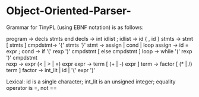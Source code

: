 Object-Oriented-Parser-
=======================

Grammar for TinyPL (using EBNF notation) is as follows:

 program ->  decls stmts end
 decls   ->  int idlist ;
 idlist  ->  id { , id } 
 stmts   ->  stmt [ stmts ]
 cmpdstmt->  '{' stmts '}'
 stmt    ->  assign | cond | loop
 assign  ->  id = expr ;
 cond    ->  if '(' rexp ')' cmpdstmt [ else cmpdstmt ]
 loop    ->  while '(' rexp ')' cmpdstmt  
 rexp    ->  expr (< | > | =) expr
 expr    ->  term   [ (+ | -) expr ]
 term    ->  factor [ (* | /) term ]
 factor  ->  int_lit | id | '(' expr ')'
 
Lexical:   id is a single character; 
	      int_lit is an unsigned integer;
		 equality operator is =, not ==
		 
		 
